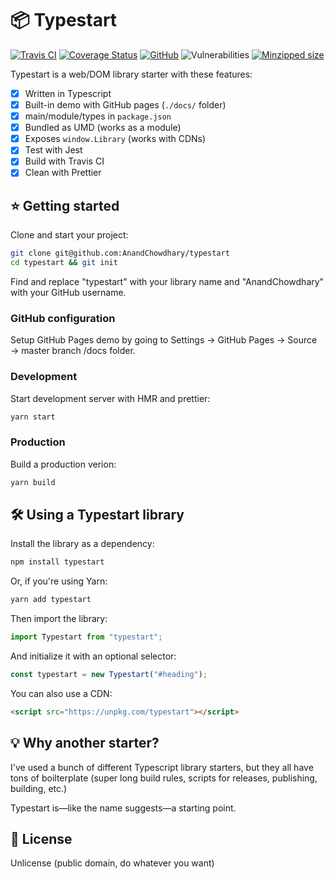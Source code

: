 # 📦 Typestart

[![Travis CI](https://img.shields.io/travis/AnandChowdhary/typestart.svg)](https://travis-ci.org/AnandChowdhary/typestart)
[![Coverage Status](https://coveralls.io/repos/github/AnandChowdhary/typestart/badge.svg?branch=master)](https://coveralls.io/github/AnandChowdhary/typestart?branch=master)
[![GitHub](https://img.shields.io/github/license/anandchowdhary/typestart.svg)](https://github.com/AnandChowdhary/typestart/blob/master/LICENSE)
![Vulnerabilities](https://img.shields.io/snyk/vulnerabilities/github/AnandChowdhary/typestart.svg)
[![Minzipped size](https://img.shields.io/bundlephobia/minzip/typestart.svg)](https://www.npmjs.com/package/typestart)

Typestart is a web/DOM library starter with these features:

- [x] Written in Typescript
- [x] Built-in demo with GitHub pages (`./docs/` folder)
- [x] main/module/types in `package.json`
- [x] Bundled as UMD (works as a module)
- [x] Exposes `window.Library` (works with CDNs)
- [x] Test with Jest
- [x] Build with Travis CI
- [x] Clean with Prettier

## ⭐ Getting started

Clone and start your project:

```bash
git clone git@github.com:AnandChowdhary/typestart
cd typestart && git init
```

Find and replace "typestart" with your library name and "AnandChowdhary" with your GitHub username.

### GitHub configuration

Setup GitHub Pages demo by going to Settings → GitHub Pages → Source → master branch /docs folder.

### Development

Start development server with HMR and prettier:

```bash
yarn start
```

### Production

Build a production verion:

```bash
yarn build
```

## 🛠️ Using a Typestart library

Install the library as a dependency:

```bash
npm install typestart
```

Or, if you're using Yarn:

```bash
yarn add typestart
```

Then import the library:

```js
import Typestart from "typestart";
```

And initialize it with an optional selector:

```js
const typestart = new Typestart("#heading");
```

You can also use a CDN:

```html
<script src="https://unpkg.com/typestart"></script>
```

## 💡 Why another starter?

I've used a bunch of different Typescript library starters, but they all have tons of boilterplate (super long build rules, scripts for releases, publishing, building, etc.) 

Typestart is—like the name suggests—a starting point.

## 📝 License

Unlicense (public domain, do whatever you want)
